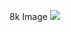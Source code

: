8k Image 
<img src="[relative/path/in/repository/to/image.svg](https://cdn.glitch.me/55fdc6f3-3722-4735-a2b8-ef69b44d9709/MMD%20renderer%20-%201726989283183.png)" />

